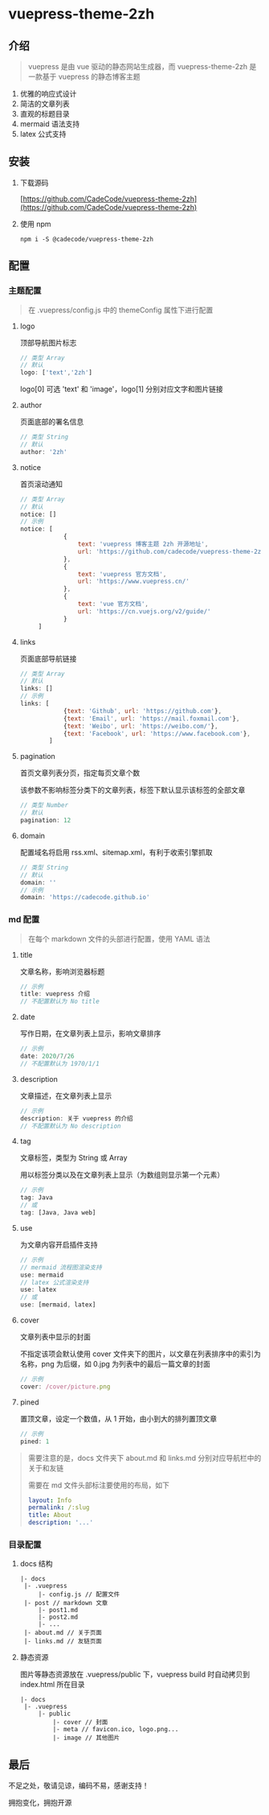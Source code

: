 # vuepress-theme-2zh

## 介绍

> vuepress 是由 vue 驱动的静态网站生成器，而 vuepress-theme-2zh 是一款基于 vuepress 的静态博客主题

1. 优雅的响应式设计
2. 简洁的文章列表
3. 直观的标题目录
4. mermaid 语法支持
5. latex 公式支持

## 安装

1. 下载源码

   [https://github.com/CadeCode/vuepress-theme-2zh](https://github.com/CadeCode/vuepress-theme-2zh)

2. 使用 npm

   ```
   npm i -S @cadecode/vuepress-theme-2zh
   ```

## 配置

### 主题配置

> 在 .vuepress/config.js 中的 themeConfig 属性下进行配置

1. logo

   顶部导航图片标志

   ```javascript
   // 类型 Array
   // 默认
   logo: ['text','2zh']
   ```

   logo[0] 可选 'text' 和 'image'，logo[1] 分别对应文字和图片链接

2. author

   页面底部的署名信息

   ```javascript
   // 类型 String
   // 默认
   author: '2zh'
   ```

3. notice

   首页滚动通知

   ```javascript
   // 类型 Array 
   // 默认
   notice: []
   // 示例
   notice: [
               {
                   text: 'vuepress 博客主题 2zh 开源地址',
                   url: 'https://github.com/cadecode/vuepress-theme-2zh'
               },
               {
                   text: 'vuepress 官方文档',
                   url: 'https://www.vuepress.cn/'
               },
               {
                   text: 'vue 官方文档',
                   url: 'https://cn.vuejs.org/v2/guide/'
               }
   		]
   ```

4. links

   页面底部导航链接

   ```javascript
   // 类型 Array 
   // 默认
   links: []
   // 示例
   links: [
               {text: 'Github', url: 'https://github.com'},
               {text: 'Email', url: 'https://mail.foxmail.com'},
               {text: 'Weibo', url: 'https://weibo.com/'},
               {text: 'Facebook', url: 'https://www.facebook.com'},
           ]
   ```

5. pagination

   首页文章列表分页，指定每页文章个数

   该参数不影响标签分类下的文章列表，标签下默认显示该标签的全部文章

   ```javascript
   // 类型 Number
   // 默认
   pagination: 12
   ```

6. domain

   配置域名将启用 rss.xml、sitemap.xml，有利于收索引擎抓取

   ```javascript
   // 类型 String
   // 默认
   domain: ''
   // 示例
   domain: 'https://cadecode.github.io'
   ```

### md 配置

> 在每个 markdown 文件的头部进行配置，使用 YAML 语法

1. title

   文章名称，影响浏览器标题

   ```javascript
   // 示例
   title: vuepress 介绍
   // 不配置默认为 No title
   ```

2. date

   写作日期，在文章列表上显示，影响文章排序

   ```javascript
   // 示例
   date: 2020/7/26
   // 不配置默认为 1970/1/1
   ```

3. description

   文章描述，在文章列表上显示

   ```javascript
   // 示例
   description: 关于 vuepress 的介绍
   // 不配置默认为 No description
   ```

4. tag

   文章标签，类型为 String 或 Array

   用以标签分类以及在文章列表上显示（为数组则显示第一个元素）

   ```javascript
   // 示例
   tag: Java
   // 或
   tag: [Java, Java web]
   ```

5. use

   为文章内容开启插件支持

   ```javascript
   // 示例
   // mermaid 流程图渲染支持
   use: mermaid
   // latex 公式渲染支持
   use: latex
   // 或
   use: [mermaid, latex]
   ```

6. cover

   文章列表中显示的封面

   不指定该项会默认使用 cover 文件夹下的图片，以文章在列表排序中的索引为名称，png 为后缀，如 0.jpg 为列表中的最后一篇文章的封面

   ```javascript
   // 示例
   cover: /cover/picture.png
   ```
   
7. pined
   
   置顶文章，设定一个数值，从 1 开始，由小到大的排列置顶文章
   
   ```javascript
   // 示例
   pined: 1
   ```
   
   
>需要注意的是，docs 文件夹下 about.md 和 links.md 分别对应导航栏中的关于和友链
>
>需要在 md 文件头部标注要使用的布局，如下
>
>```yaml
>layout: Info 
>permalink: /:slug
>title: About
>description: '...'
>```

### 目录配置

1. docs 结构

   ```
   |- docs
   	|- .vuepress 
   		|- config.js // 配置文件
   	|- post // markdown 文章
   		|- post1.md
   		|- post2.md
   		|- ...
   	|- about.md // 关于页面
   	|- links.md // 友链页面
   ```

2. 静态资源

   图片等静态资源放在 .vuepress/public 下，vuepress build 时自动拷贝到 index.html 所在目录

   ```
   |- docs
   	|- .vuepress
   		|- public
   			|- cover // 封面
   			|- meta // favicon.ico, logo.png...
   			|- image // 其他图片
   ```
## 最后

不足之处，敬请见谅，编码不易，感谢支持！

拥抱变化，拥抱开源
